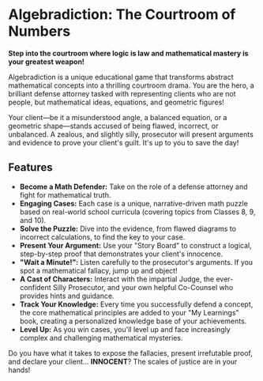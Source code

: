 # Algebradiction: The Courtroom of Numbers

**Step into the courtroom where logic is law and mathematical mastery is your greatest weapon!**

Algebradiction is a unique educational game that transforms abstract mathematical concepts into a thrilling courtroom drama. You are the hero, a brilliant defense attorney tasked with representing clients who are not people, but mathematical ideas, equations, and geometric figures!

Your client—be it a misunderstood angle, a balanced equation, or a geometric shape—stands accused of being flawed, incorrect, or unbalanced. A zealous, and slightly silly, prosecutor will present arguments and evidence to prove your client's guilt. It's up to you to save the day!

## Features

-   **Become a Math Defender:** Take on the role of a defense attorney and fight for mathematical truth.
-   **Engaging Cases:** Each case is a unique, narrative-driven math puzzle based on real-world school curricula (covering topics from Classes 8, 9, and 10).
-   **Solve the Puzzle:** Dive into the evidence, from flawed diagrams to incorrect calculations, to find the key to your case.
-   **Present Your Argument:** Use your "Story Board" to construct a logical, step-by-step proof that demonstrates your client's innocence.
-   **"Wait a Minute!":** Listen carefully to the prosecutor's arguments. If you spot a mathematical fallacy, jump up and object!
-   **A Cast of Characters:** Interact with the impartial Judge, the ever-confident Silly Prosecutor, and your own helpful Co-Counsel who provides hints and guidance.
-   **Track Your Knowledge:** Every time you successfully defend a concept, the core mathematical principles are added to your "My Learnings" book, creating a personalized knowledge base of your achievements.
-   **Level Up:** As you win cases, you'll level up and face increasingly complex and challenging mathematical mysteries.

Do you have what it takes to expose the fallacies, present irrefutable proof, and declare your client... **INNOCENT**? The scales of justice are in your hands!
